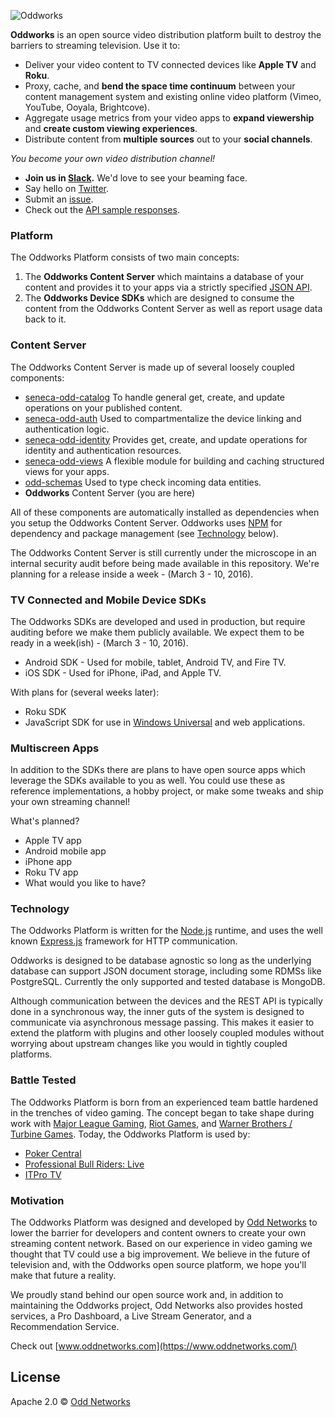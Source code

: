 ![Oddworks](http://s3-us-west-2.amazonaws.com/odd-networks-assets/odd-networks.png)

__Oddworks__ is an open source video distribution platform built to destroy the barriers to streaming television. Use it to:

* Deliver your video content to TV connected devices like __Apple TV__ and __Roku__.
* Proxy, cache, and __bend the space time continuum__ between your content management system and existing online video platform (Vimeo, YouTube, Ooyala, Brightcove).
* Aggregate usage metrics from your video apps to __expand viewership__ and __create custom viewing experiences__.
* Distribute content from __multiple sources__ out to your __social channels__.

_You become your own video distribution channel!_

* __Join us in [Slack](http://slack.oddnetworks.com/).__ We'd love to see your beaming face.
* Say hello on [Twitter](https://twitter.com/OddNetworks).
* Submit an [issue](https://github.com/oddnetworks/oddworks/issues).
* Check out the [API sample responses](https://www.oddnetworks.com/documentation/oddworks/).

### Platform
The Oddworks Platform consists of two main concepts:

1. The __Oddworks Content Server__ which maintains a database of your content and provides it to your apps via a strictly specified [JSON API](http://jsonapi.org/).
2. The __Oddworks Device SDKs__ which are designed to consume the content from the Oddworks Content Server as well as report usage data back to it.

### Content Server
The Oddworks Content Server is made up of several loosely coupled components:

* [seneca-odd-catalog](https://github.com/oddnetworks/seneca-odd-catalog) To handle general get, create, and update operations on your published content.
* [seneca-odd-auth](https://github.com/oddnetworks/seneca-odd-auth) Used to compartmentalize the device linking and authentication logic.
* [seneca-odd-identity](https://github.com/oddnetworks/seneca-odd-identity) Provides get, create, and update operations for identity and authentication resources.
* [seneca-odd-views](https://github.com/oddnetworks/seneca-odd-views) A flexible module for building and caching structured views for your apps.
* [odd-schemas](https://github.com/oddnetworks/odd-schemas) Used to type check incoming data entities.
* __Oddworks__ Content Server (you are here)

All of these components are automatically installed as dependencies when you setup the Oddworks Content Server. Oddworks uses [NPM](https://www.npmjs.com/) for dependency and package management (see [Technology](#technology) below).

The Oddworks Content Server is still currently under the microscope in an internal security audit before being made available in this repository. We're planning for a release inside a week - (March 3 - 10, 2016).

### TV Connected and Mobile Device SDKs
The Oddworks SDKs are developed and used in production, but require auditing before we make them publicly available. We expect them to be ready in a week(ish) - (March 3 - 10, 2016).

* Android SDK - Used for mobile, tablet, Android TV, and Fire TV.
* iOS SDK - Used for iPhone, iPad, and Apple TV.

With plans for (several weeks later):

* Roku SDK
* JavaScript SDK for use in [Windows Universal](https://msdn.microsoft.com/en-us/windows/uwp/get-started/universal-application-platform-guide) and web applications.

### Multiscreen Apps
In addition to the SDKs there are plans to have open source apps which leverage the SDKs available to you as well. You could use these as reference implementations, a hobby project, or make some tweaks and ship your own streaming channel!

What's planned?

* Apple TV app
* Android mobile app
* iPhone app
* Roku TV app
* What would you like to have?

### Technology
The Oddworks Platform is written for the [Node.js](https://nodejs.org/) runtime, and uses the well known [Express.js](http://expressjs.com/) framework for HTTP communication.

Oddworks is designed to be database agnostic so long as the underlying database can support JSON document storage, including some RDMSs like PostgreSQL. Currently the only supported and tested database is MongoDB.

Although communication between the devices and the REST API is typically done in a synchronous way, the inner guts of the system is designed to communicate via asynchronous message passing. This makes it easier to extend the platform with plugins and other loosely coupled modules without worrying about upstream changes like you would in tightly coupled platforms.

### Battle Tested
The Oddworks Platform is born from an experienced team battle hardened in the trenches of video gaming. The concept began to take shape during work with [Major League Gaming](http://www.majorleaguegaming.com/), [Riot Games](http://www.riotgames.com/),
and [Warner Brothers / Turbine Games](http://www.turbine.com/). Today, the Oddworks Platform is used by:

* [Poker Central](https://www.pokercentral.com/)
* [Professional Bull Riders: Live](http://www.pbr.com/)
* [ITPro TV](https://itpro.tv/)

### Motivation
The Oddworks Platform was designed and developed by [Odd Networks](https://www.oddnetworks.com/) to lower the barrier for developers and content owners to create your own streaming content network. Based on our experience in video gaming we thought that TV could use a big improvement. We believe in the future of television and, with the Oddworks open source platform, we hope you'll make that future a reality.

We proudly stand behind our open source work and, in addition to maintaining the Oddworks project, Odd Networks also provides hosted services, a Pro Dashboard, a Live Stream Generator, and a Recommendation Service.

Check out [www.oddnetworks.com](https://www.oddnetworks.com/)

License
-------
Apache 2.0 © [Odd Networks](http://oddnetworks.com)
